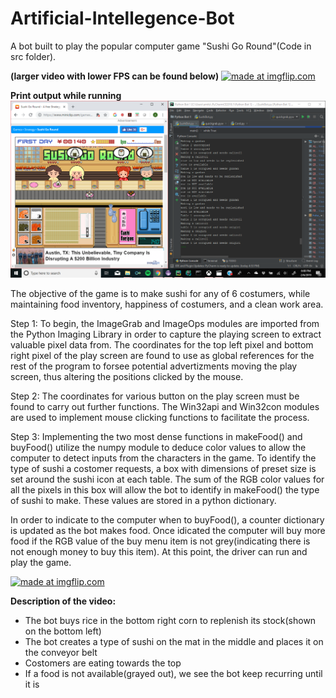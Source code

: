 # Artificial-Intellegence-Bot
A bot built to play the popular computer game "Sushi Go Round"(Code in src folder).

**(larger video with lower FPS can be found below)** 
<a href="https://imgflip.com/gif/2t1e8y"><img src="https://i.imgflip.com/2t1e8y.gif" title="made at imgflip.com"/></a>


**Print output while running**
<img src="pictures/2019-02-06%20(1).png" width=700>

The objective of the game is to make sushi for any of 6 costumers, while maintaining food inventory, happiness of costumers, and a clean work area.

Step 1:
To begin, the ImageGrab and ImageOps modules are imported from the Python Imaging Library in order to capture the playing screen to extract valuable pixel data from. The coordinates for the top left pixel and bottom right pixel of the play screen are found to use as global references for the rest of the program to forsee potential advertizments moving the play screen, thus altering the positions clicked by the mouse.

Step 2:
The coordinates for various button on the play screen must be found to carry out further functions. The Win32api and Win32con modules are used to implement mouse clicking functions to facilitate the process.

Step 3:
Implementing the two most dense functions in makeFood() and buyFood() utilize the numpy module to deduce color values to allow the computer to detect inputs from the characters in the game. To identify the type of sushi a costomer requests, a box with dimensions of preset size is set around the sushi icon at each table. The sum of the RGB color values for all the pixels in this box will allow the bot to identify in makeFood() the type of sushi to make. These values are stored in a python dictionary.

In order to indicate to the computer when to buyFood(), a counter dictionary is updated as the bot makes food. Once idicated the computer will buy more food if the RGB value of the buy menu item is not grey(indicating there is not enough money to buy this item). At this point, the driver can run and play the game.

<a href="https://imgflip.com/gif/2t1fam"><img src="https://i.imgflip.com/2t1fam.gif" title="made at imgflip.com"/></a>

**Description of the video:**
- The bot buys rice in the bottom right corn to replenish its stock(shown on the bottom left)
- The bot creates a type of sushi on the mat in the middle and places it on the conveyor belt
- Costomers are eating towards the top
- If a food is not available(grayed out), we see the bot keep recurring until it is
